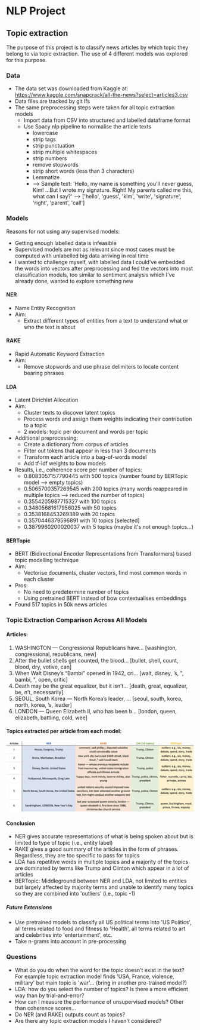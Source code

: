# NLP Project
## Topic extraction
The purpose of this project is to classify news articles by which topic they belong to via topic extraction. The use of 4 different models was explored for this purpose.

### Data
- The data set was downloaded from Kaggle at: https://www.kaggle.com/snapcrack/all-the-news?select=articles3.csv
- Data files are tracked by git lfs
- The same preprocessing steps were taken for all topic extraction models
    - Import data from CSV into structured and labelled dataframe format
    - Use Spacy nlp pipeline to normalise the article texts
        - lowercase
        - strip tags
        - strip punctuation
        - strip multiple whitespaces
        - strip numbers
        - remove stopwords
        - strip short words (less than 3 characters)
        - Lemmatize
        - --> Sample text: 'Hello, my name is something you'll never guess, Kim! ...But I wrote my signature. Right! My parents called me this, what can I say?' --> ['hello', 'guess', 'kim', 'write', 'signature', 'right', 'parent', 'call']

### Models
Reasons for not using any supervised models:
- Getting enough labelled data is infeasible
- Supervised models are not as relevant since most cases must be computed with unlabelled big data arriving in real time
- I wanted to challenge myself, with labelled data I could've embedded the words into vectors after preprocessing and fed the vectors into most classification models, too similar to sentiment analysis which I've already done, wanted to explore something new

#### NER
- Name Entity Recognition
- Aim:
    - Extract different types of entities from a text to understand what or who the text is about

#### RAKE
- Rapid Automatic Keyword Extraction
- Aim:
    - Remove stopwords and use phrase delimiters to locate content bearing phrases

#### LDA
- Latent Dirichlet Allocation
- Aim:
    - Cluster texts to discover latent topics
    - Process words and assign them weights indicating their contribution to a topic
    - 2 models: topic per document and words per topic
- Additional preprocessing:
    - Create a dictionary from corpus of articles
    - Filter out tokens that appear in less than 3 documents
    - Transform each article into a bag-of-words model
    - Add tf-idf weights to bow models
- Results, i.e., coherence score per number of topics:
    - 0.8083057157790445 with 500 topics (number found by BERTopic model --> empty topics)
    - 0.5065700357269545 with 200 topics (many words reappeared in multiple topics --> reduced the number of topics)
    - 0.3554205987715327 with 100 topics
    - 0.34805681617956025 with 50 topics
    - 0.3538168453269389 with 20 topics
    - 0.3570446379596891 with 10 topics [selected]
    - 0.3879960200020037 with 5 topics (maybe it's not enough topics...)

#### BERTopic
- BERT (Bidirectional Encoder Representations from Transformers) based topic modelling technique
- Aim:
    - Vectorise documents, cluster vectors, find most common words in each cluster
- Pros:
    - No need to predetermine number of topics
    - Using pretrained BERT instead of bow contextualises embeddings
- Found 517 topics in 50k news articles

### Topic Extraction Comparison Across All Models
#### Articles:
1. WASHINGTON — Congressional Republicans have... [washington, congressional, republicans, new]
2. After the bullet shells get counted, the blood... [bullet, shell, count, blood, dry, votive, can]
3. When Walt Disney’s “Bambi” opened in 1942, cri... [walt, disney, ’s, ", bambi, ", open, critic]
4. Death may be the great equalizer, but it isn’t... [death, great, equalizer, be, n’t, necessarily]
5. SEOUL, South Korea — North Korea’s leader, ... [seoul, south, korea, north, korea, ’s, leader]
6. LONDON — Queen Elizabeth II, who has been b... [london, queen, elizabeth, battling, cold, wee]

#### Topics extracted per article from each model:
![plot](model_comparison.png)

#### Conclusion
- NER gives accurate representations of what is being spoken about but is limited to type of topic (i.e., entity label)
- RAKE gives a good summary of the articles in the form of phrases. Regardless, they are too specific to pass for topics
- LDA has repetitive words in multiple topics and a majority of the topics are dominated by terms like Trump and Clinton which appear in a lot of articles
- BERTopic: Middleground between NER and LDA, not limited to entities but largely affected by majority terms and unable to identify many topics so they are combined into 'outliers' (i.e., topic -1)
##### Future Extensions
- Use pretrained models to classify all US political terms into 'US Politics', all terms related to food and fitness to 'Health', all terms related to art and celebrities into 'entertainment', etc.
- Take n-grams into account in pre-processing

### Questions
- What do you do when the word for the topic doesn’t exist in the text? For example topic extraction model finds 'USA, France, violence, military' but main topic is 'war'... (bring in another pre-trained model?)
- LDA: how do you select the number of topics? Is there a more efficient way than by trial-and-error?
- How can I measure the performance of unsupervised models? Other than coherence scores...
- Do NER (and RAKE) outputs count as topics?
- Are there any topic extraction models I haven't considered?